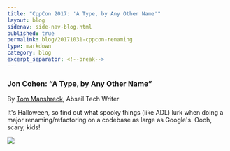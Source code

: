 ```yaml
---
title: "CppCon 2017: 'A Type, by Any Other Name'"
layout: blog
sidenav: side-nav-blog.html
published: true
permalink: blog/20171031-cppcon-renaming
type: markdown
category: blog
excerpt_separator: <!--break-->
---
```


### Jon Cohen: “A Type, by Any Other Name”

By [Tom Manshreck](mailto:shreck@google.com), Abseil Tech Writer

It's Halloween, so find out what spooky things (like ADL) lurk when
doing a major renaming/refactoring on a codebase as large as Google's.
Oooh, scary, kids!

<a href="https://www.youtube.com/watch?v=ely_hVVZjEU" target="_blank">
<img src="{{ site.baseurl }}/img/cppcon-renaming.png" />
</a>
